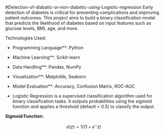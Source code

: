 #Detection-of-diabatic-or-non-diabetic-using-Logistic-regression
Early detection of diabetes is critical for preventing complications and improving patient outcomes. This project aims to build a binary classification model that predicts the likelihood of diabetes based on input features such as glucose levels, BMI, age, and more.

Technologies Used:
- Programming Language**: Python
- Machine Learning**: Scikit-learn
- Data Handling**: Pandas, NumPy
- Visualization**: Matplotlib, Seaborn
- Model Evaluation**: Accuracy, Confusion Matrix, ROC-AUC

- Logistic Regression is a supervised classification algorithm used for binary classification tasks. It outputs probabilities using the sigmoid function and applies a threshold (default = 0.5) to classify the output.

**Sigmoid Function:**
```math
σ(z) = 1 / (1 + e^-z)

